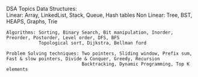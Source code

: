 DSA Topics 
    Data Structures:  
        Linear: Array, LinkedList, Stack, Queue, Hash tables
        Non Linear: Tree, BST, HEAPS, Graphs, Trie

    Algorithms: Sorting, Binary Search, Bit manipulation, Inorder, Preorder, Postorder, Level order, DFS, BFS
                Topological sort, Dijkstra, Bellman ford

    Problem Solving techniques: Two pointers, Sliding window, Prefix sum, Fast & slow pointers, Divide & Conquer, Greedy, Recursion
                                Backtracking, Dynamic Programming, Top K elements
      
    
   
